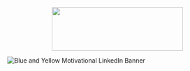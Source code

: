 <div align="center">
<a href="https://www.irobot.com"><img src="https://github.com/TatsianaLentz/AQ_Portfolio_iRobot_Testing_Project-/assets/167602491/502f70e7-4ce4-4a8c-aa25-ba2f686a7df4" width = "300" height = "100"></a>
</div>

![Blue and Yellow Motivational LinkedIn Banner](https://github.com/TatsianaLentz/AQ_Portfolio_iRobot_Testing_Project-/assets/167602491/55689040-0863-4adb-bca8-fe5a4fc45b0e)
